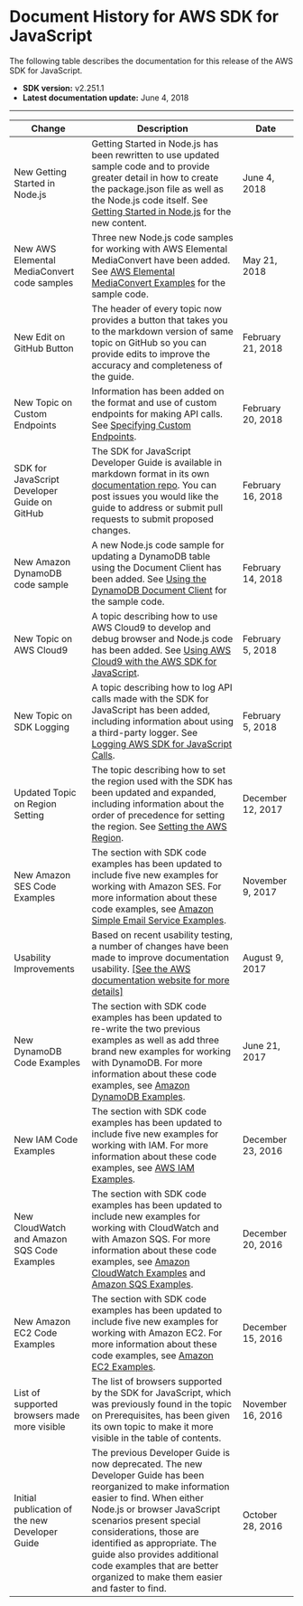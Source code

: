# Document History for AWS SDK for JavaScript<a name="doc-history"></a>

The following table describes the documentation for this release of the AWS SDK for JavaScript\.
+ **SDK version:** v2\.251\.1
+ **Latest documentation update:** June 4, 2018


****  

| Change | Description | Date | 
| --- | --- | --- | 
| New Getting Started in Node\.js | Getting Started in Node\.js has been rewritten to use updated sample code and to provide greater detail in how to create the package\.json file as well as the Node\.js code itself\. See [Getting Started in Node\.js](getting-started-nodejs.md) for the new content\. | June 4, 2018 | 
| New AWS Elemental MediaConvert code samples | Three new Node\.js code samples for working with AWS Elemental MediaConvert have been added\. See [AWS Elemental MediaConvert Examples](emc-examples.md) for the sample code\. | May 21, 2018 | 
| New Edit on GitHub Button | The header of every topic now provides a button that takes you to the markdown version of same topic on GitHub so you can provide edits to improve the accuracy and completeness of the guide\. | February 21, 2018 | 
| New Topic on Custom Endpoints | Information has been added on the format and use of custom endpoints for making API calls\. See [Specifying Custom Endpoints](specifying-endpoints.md)\.  | February 20, 2018 | 
| SDK for JavaScript Developer Guide on GitHub | The SDK for JavaScript Developer Guide is available in markdown format in its own [documentation repo](https://github.com/awsdocs/aws-javascript-developer-guide-v2/blob/master/index.md)\. You can post issues you would like the guide to address or submit pull requests to submit proposed changes\. | February 16, 2018 | 
| New Amazon DynamoDB code sample | A new Node\.js code sample for updating a DynamoDB table using the Document Client has been added\. See [Using the DynamoDB Document Client](dynamodb-example-document-client.md) for the sample code\. | February 14, 2018 | 
| New Topic on AWS Cloud9 | A topic describing how to use AWS Cloud9 to develop and debug browser and Node\.js code has been added\. See [Using AWS Cloud9 with the AWS SDK for JavaScript](cloud9-javascript.md)\. | February 5, 2018 | 
| New Topic on SDK Logging | A topic describing how to log API calls made with the SDK for JavaScript has been added, including information about using a third\-party logger\. See [Logging AWS SDK for JavaScript Calls](logging-sdk-calls.md)\. | February 5, 2018 | 
| Updated Topic on Region Setting | The topic describing how to set the region used with the SDK has been updated and expanded, including information about the order of precedence for setting the region\. See [Setting the AWS Region](setting-region.md)\. | December 12, 2017 | 
| New Amazon SES Code Examples | The section with SDK code examples has been updated to include five new examples for working with Amazon SES\. For more information about these code examples, see [Amazon Simple Email Service Examples](ses-examples.md)\. | November 9, 2017 | 
| Usability Improvements | Based on recent usability testing, a number of changes have been made to improve documentation usability\. [\[See the AWS documentation website for more details\]](http://docs.aws.amazon.com/sdk-for-javascript/v2/developer-guide/doc-history.html)  | August 9, 2017 | 
| New DynamoDB Code Examples | The section with SDK code examples has been updated to re\-write the two previous examples as well as add three brand new examples for working with DynamoDB\. For more information about these code examples, see [Amazon DynamoDB Examples](dynamodb-examples.md)\. | June 21, 2017 | 
| New IAM Code Examples | The section with SDK code examples has been updated to include five new examples for working with IAM\. For more information about these code examples, see [AWS IAM Examples](iam-examples.md)\. | December 23, 2016 | 
| New CloudWatch and Amazon SQS Code Examples | The section with SDK code examples has been updated to include new examples for working with CloudWatch and with Amazon SQS\. For more information about these code examples, see [Amazon CloudWatch Examples](cloudwatch-examples.md) and [Amazon SQS Examples](sqs-examples.md)\. | December 20, 2016 | 
| New Amazon EC2 Code Examples | The section with SDK code examples has been updated to include five new examples for working with Amazon EC2\. For more information about these code examples, see [Amazon EC2 Examples](ec2-examples.md)\. | December 15, 2016 | 
| List of supported browsers made more visible | The list of browsers supported by the SDK for JavaScript, which was previously found in the topic on Prerequisites, has been given its own topic to make it more visible in the table of contents\. | November 16, 2016 | 
| Initial publication of the new Developer Guide | The previous Developer Guide is now deprecated\. The new Developer Guide has been reorganized to make information easier to find\. When either Node\.js or browser JavaScript scenarios present special considerations, those are identified as appropriate\. The guide also provides additional code examples that are better organized to make them easier and faster to find\. | October 28, 2016 | 